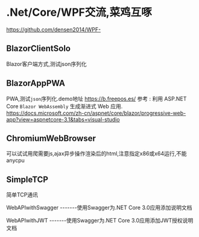 # .Net/Core/WPF交流,菜鸡互啄
https://github.com/densen2014/WPF-

BlazorClientSolo
-------
Blazor客户端方式,测试json序列化

BlazorAppPWA
-------
PWA,测试`json`序列化.demo地址   https://b.freepos.es/
    参考 : 
    利用 ASP.NET Core `Blazor WebAssembly` 生成渐进式 Web 应用. 
    https://docs.microsoft.com/zh-cn/aspnet/core/blazor/progressive-web-app?view=aspnetcore-3.1&tabs=visual-studio

ChromiumWebBrowser
-------
可以试试用爬需要js,ajax异步操作渲染后的html,注意指定x86或x64运行,不能anycpu

SimpleTCP
-------
简单TCP通讯

WebAPIwithSwagger
-------使用Swagger为.NET Core 3.0应用添加说明文档

WebAPIwithJWT
-------使用Swagger为.NET Core 3.0应用添加JWT授权说明文档